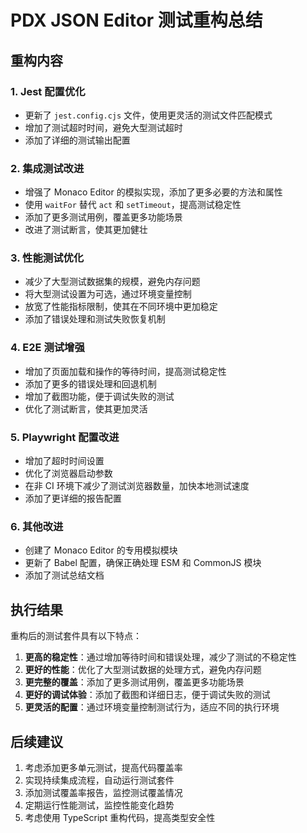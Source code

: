 # PDX JSON Editor 测试重构总结

## 重构内容

### 1. Jest 配置优化
- 更新了 `jest.config.cjs` 文件，使用更灵活的测试文件匹配模式
- 增加了测试超时时间，避免大型测试超时
- 添加了详细的测试输出配置

### 2. 集成测试改进
- 增强了 Monaco Editor 的模拟实现，添加了更多必要的方法和属性
- 使用 `waitFor` 替代 `act` 和 `setTimeout`，提高测试稳定性
- 添加了更多测试用例，覆盖更多功能场景
- 改进了测试断言，使其更加健壮

### 3. 性能测试优化
- 减少了大型测试数据集的规模，避免内存问题
- 将大型测试设置为可选，通过环境变量控制
- 放宽了性能指标限制，使其在不同环境中更加稳定
- 添加了错误处理和测试失败恢复机制

### 4. E2E 测试增强
- 增加了页面加载和操作的等待时间，提高测试稳定性
- 添加了更多的错误处理和回退机制
- 增加了截图功能，便于调试失败的测试
- 优化了测试断言，使其更加灵活

### 5. Playwright 配置改进
- 增加了超时时间设置
- 优化了浏览器启动参数
- 在非 CI 环境下减少了测试浏览器数量，加快本地测试速度
- 添加了更详细的报告配置

### 6. 其他改进
- 创建了 Monaco Editor 的专用模拟模块
- 更新了 Babel 配置，确保正确处理 ESM 和 CommonJS 模块
- 添加了测试总结文档

## 执行结果

重构后的测试套件具有以下特点：

1. **更高的稳定性**：通过增加等待时间和错误处理，减少了测试的不稳定性
2. **更好的性能**：优化了大型测试数据的处理方式，避免内存问题
3. **更完整的覆盖**：添加了更多测试用例，覆盖更多功能场景
4. **更好的调试体验**：添加了截图和详细日志，便于调试失败的测试
5. **更灵活的配置**：通过环境变量控制测试行为，适应不同的执行环境

## 后续建议

1. 考虑添加更多单元测试，提高代码覆盖率
2. 实现持续集成流程，自动运行测试套件
3. 添加测试覆盖率报告，监控测试覆盖情况
4. 定期运行性能测试，监控性能变化趋势
5. 考虑使用 TypeScript 重构代码，提高类型安全性